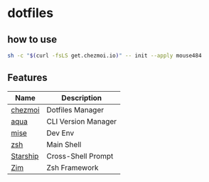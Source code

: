 # dotfiles

## how to use

```sh
sh -c "$(curl -fsLS get.chezmoi.io)" -- init --apply mouse484
```

## Features

| Name                                | Description         |
| ----------------------------------- | ------------------- |
| [chezmoi](https://www.chezmoi.io/)  | Dotfiles Manager    |
| [aqua](https://aquaproj.github.io/) | CLI Version Manager |
| [mise](https://mise.jdx.dev/)       | Dev Env             |
| [zsh](https://www.zsh.org/)         | Main Shell          |
| [Starship](https://starship.rs/)    | Cross-Shell Prompt  |
| [Zim](https://zimfw.sh/)            | Zsh Framework       |
